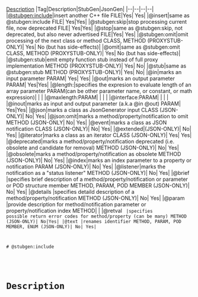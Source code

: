[Description](head.description)
|Tag|Description|StubGen|JsonGen|
|--|--|--|--|
|[@stubgen:include](stubgen:include)|insert another C++ file FILE|Yes| Yes|
|@insert|same as @stubgen:include FILE| Yes|Yes|
|@stubgen:skip|stop processing current file, now deprecated FILE| Yes|Yes|
|@stop|same as @stubgen:skip, not deprecated, but also never advertised FILE|Yes| Yes|
|@stubgen:omit|omit processing of the next class or method CLASS, METHOD (PROXYSTUB-ONLY)| Yes| No (but has side-effects)|
|@omit|same as @stubgen:omit CLASS, METHOD (PROXYSTUB-ONLY)| Yes| No (but has side-effects)|
|@stubgen:stub|emit empty function stub instead of full proxy implementation METHOD (PROXYSTUB-ONLY)| Yes| No|
|@stub|same as @stubgen:stub METHOD (PROXYSTUB-ONLY)| Yes| No|
|@in|marks an input parameter PARAM| Yes| Yes|
|@out|marks an output parameter PARAM| Yes|Yes|
|@length:<expr>|specifies the expresion to evaluate length of an array parameter PARAM(can be other parameter name, or constant, or math expression)| | |
|@maxlength:<expr>PARAM| | | |
|@interface:<id>PARAM| | | |
|@inout|marks as input and output parameter (a.k.a @in @out) PARAM| Yes|Yes|
|@json|marks a class as JsonGenerator input CLASS (JSON-ONLY)| No| Yes|
|@json:omit|marks a method/property/notification to omit METHOD (JSON-ONLY| No| Yes|
|@event|marks a class as JSON notification CLASS (JSON-ONLY)| No| Yes|
|@extended|(JSON-ONLY)| No| Yes|
|@iterator|marks a class as an iterator CLASS (JSON-ONLY)| Yes| Yes|
|@deprecated|marks a method/property/notification deprecated (i.e. obsolete and candidate for removal) METHOD (JSON-ONLY)| No| Yes|
|@obsolete|marks a method/property/notification as obsolete METHOD (JSON-ONLY)| No| Yes|
|@index|marks an index parameter to a property or notification PARAM (JSON-ONLY)| No| Yes|
|@listener|marks the notification as a "status listener" METHOD (JSON-ONLY)| No| Yes|
|@brief <text>|specifies brief description of a method/property/notification or parameter or POD structure member METHOD, PARAM, POD MEMBER (JSON-ONLY)| No| Yes|
|@details <text>|specifies detaild description of a method/property/notification METHOD (JSON-ONLY)| No| Yes|
|@param <param> <text>|provide description for method/notification parameter or property/notification index METHOD| |
|@retval <code> <text>|specifies possible return error codes for method/property (can be many) METHOD (JSON-ONLY)| No|Yes|
|@text <text>|renames identifier METHOD, PARAM, POD MEMBER, ENUM (JSON-ONLY)| No| Yes|


<a name="stubgen:include"># @stubgen:include</a>
  
<a name="head.description"></a>
# Description
